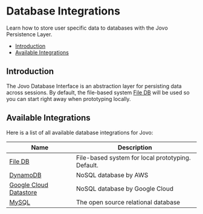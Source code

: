 # Database Integrations

Learn how to store user specific data to databases with the Jovo Persistence Layer.

* [Introduction](#introduction)
* [Available Integrations](#available-integrations)


## Introduction

The Jovo Database Interface is an abstraction layer for persisting data across sessions. By default, the file-based system [File DB](./file-db.md './file-db') will be used so you can start right away when prototyping locally.


## Available Integrations

Here is a list of all available database integrations for Jovo:

Name | Description
------------ | -------------
[File DB](./file-db.md './databases/file-db') | File-based system for local prototyping. Default.
[DynamoDB](./dynamodb.md './databases/dynamodb') | NoSQL database by AWS
[Google Cloud Datastore](./google-datastore.md './databases/google-datastore') | NoSQL database by Google Cloud
[MySQL](./mysql.md './databases/mysql') | The open source relational database


<!--[metadata]: {"description": "Learn how to store user specific data to different types of databases with the Jovo Framework",
"route": "databases" }-->
